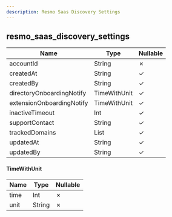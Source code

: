 ```yaml
---
description: Resmo Saas Discovery Settings
---
```

resmo_saas_discovery_settings
-----------------------------

| **Name**                  | **Type**     | **Nullable** |
| ------------------------- | ------------ | ------------ |
| accountId                 | String       | &cross;      |
| createdAt                 | String       | &check;      |
| createdBy                 | String       | &check;      |
| directoryOnboardingNotify | TimeWithUnit | &check;      |
| extensionOnboardingNotify | TimeWithUnit | &check;      |
| inactiveTimeout           | Int          | &check;      |
| supportContact            | String       | &check;      |
| trackedDomains            | List<String> | &check;      |
| updatedAt                 | String       | &check;      |
| updatedBy                 | String       | &check;      |

#### TimeWithUnit
| **Name** | **Type** | **Nullable** |
| -------- | -------- | ------------ |
| time     | Int      | &cross;      |
| unit     | String   | &cross;      |
